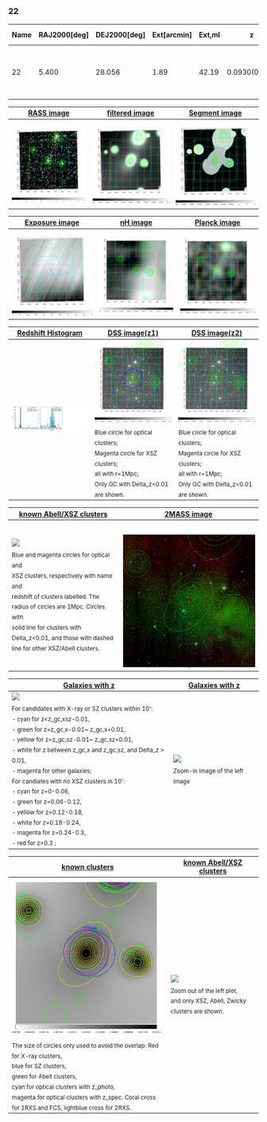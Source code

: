 <div STYLE="page-break-after: always;"></div>

### 22

|Name|RAJ2000[deg]|DEJ2000[deg] |Ext[arcmin]| Ext,ml | z | z_src| C|GC(XSZ,Delta_z<0.01)| GC(OPT,Delta_z<0.01)|GC| R_sig[arcmin] | R500[arcmin] | R500[Mpc]| CRsig[c/s] | CR500[c/s] |L500[1E44 erg/s]|F500[1E-12 erg/s/cm^2]| M500[1E14 Msun]|Tx[keV]|Cnt_sig|Beta|Rc[arcmin]|Comment|Alias|
|---|---|---|---|---|---|------|---|--------|---------|----------|---|---|---|---|---|---|---|---|---|---|---|---|---|---|
|22| 5.400| 28.056| 1.89| 42.19| 0.0930(0.005)| z1, z_xsz| B| F20, MCXC, PSZ2, SPI, Tar| N, RM, W| F20, MCXC, N, PSZ2, SPI, Tar, W| 15.138| 8.904| 0.924| 0.277(0.042)| 0.259(0.039)| 1.045(0.096)| 4.813(0.442)| 2.45(0.11)| 3.83(0.11)| 116.1| 0.589(-0.059+0.099)| 2.075(-0.581+0.822)| -| k193|

|[RASS image](../image/22/22_img.pdf)|[filtered image](../image/22/22_fil.pdf)|[Segment image](../image/22/22_seg.pdf)|
|-------------------|--------------------|-------------------|
| <img src="../image/22/22_img.png" width="300">  | <img src="../image/22/22_fil.png" width="300">   | <img src="../image/22/22_seg.png" width="300">  |

|[Exposure image](../image/22/22_mex.pdf)| [nH image](../image/22/22_nh.pdf)| [Planck image](../image/22/22_p.pdf)|
|-------------------|--------------------|-------------------|
|<img src="../image/22/22_mex.png" width="300">   | <img src="../image/22/22_nh.png" width="300">    | <img src="../image/22/22_p.png" width="300"> |

|[Redshift Histogram](../image/22/22_zg.pdf) | [DSS image(z1)](../image/22/22_dss_z1.pdf)      |  [DSS image(z2)](../image/22/22_dss_z2.pdf)    |
|-------------------|--------------------|-------------------|
|<img src="../image/22/22_zg.png" width="300"> |<img src="../image/22/22_dss_z1.png" width="300"> <sub><br>Blue circle for optical clusters; <br>Magenta circle for XSZ clusters; <br>all with r=1Mpc; <br>Only GC with Delta_z<0.01 are shown. </sub>| <img src="../image/22/22_dss_z2.png" width="300"><sub><br>Blue circle for optical clusters; <br>Magenta circle for XSZ clusters; <br>all with r=1Mpc; <br>Only GC with Delta_z<0.01 are shown. </sub> |

|[known Abell/XSZ clusters](../image/22/22_m.pdf) | [2MASS image](../image/22/22_2mass.pdf)      |
|-------------------|-------------------|
|<img src=../image/22/22_m.png width="300"> <br><sub>Blue and magenta circles for optical and <br>XSZ clusters, respectively with name and <br>redshift of clusters labelled. The <br>radius of circles are 1Mpc. Circles with <br>solid line for clusters with <br>Delta_z<0.01, and those with dashed <br>line for other XSZ/Abell clusters.        </sub>|<img src="../image/22/22_2mass.png" width="300">  |

|[Galaxies with z](../image/22/22_opt_ned.pdf) |[Galaxies with z](../image/22/22_opt_ned_zoom.pdf) |
|-------------------|-------------------|
| <img src=../image/22/22_opt_ned.png width="300"> <br><sub> For candidates with X-ray or SZ clusters within 10': <br> - cyan for z<z_gc,xsz-0.01, <br> - green for z=z_gc,x-0.01~ z_gc,x+0.01, <br> - yellow for z=z_gc,sz-0.01~ z_gc,sz+0.01, <br> - white for z between z_gc,x and z_gc,sz, and Delta_z > 0.01, <br> - magenta for other galaxies; <br>For candiates with no XSZ clusters in 10': <br> - cyan for z=0-0.06, <br> - green for z=0.06-0.12, <br> - yellow for z=0.12-0.18, <br> - white for z=0.18-0.24, <br> - magenta for z=0.24-0.3, <br> - red for z>0.3 ;  </sub>|<img src=../image/22/22_opt_ned_zoom.png width="300">  <br><sub> Zoom-in image of the left image</sub>|

|[known clusters](../image/22/22_gc.pdf) |[known Abell/XSZ clusters](../image/22/22_gc_large.pdf) |
|-------------------|-------------------|
| <img src=../image/22/22_gc.png width="300"> <br><sub> The size of circles only used to avoid the overlap. Red for X-ray clusters, <br> blue for SZ clusters, <br> green for Abell clusters, <br> cyan for optical clusters with z_photo, <br> magenta for optical clusters with z_spec. Coral cross for 1RXS and FCS, lightblue cross for 2RXS. </sub>|<img src=../image/22/22_gc_large.png width="300"> <br><sub> Zoom out of the left plot, <br> and only XSZ, Abell, Zwicky clusters are shown. </sub> |



